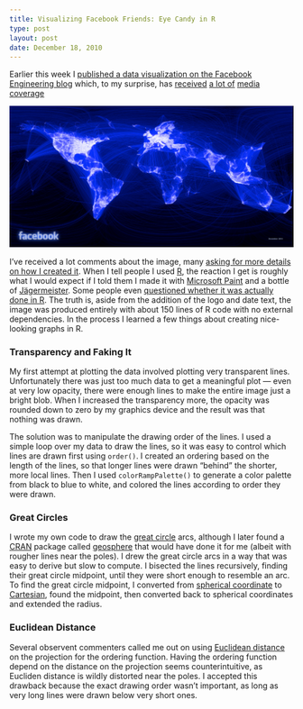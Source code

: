 ```yaml
---
title: Visualizing Facebook Friends: Eye Candy in R
type: post
layout: post
date: December 18, 2010
---
```


Earlier this week I [published a data visualization on the Facebook Engineering blog](http://www.facebook.com/notes/facebook-engineering/visualizing-friendships/469716398919) which, to my surprise, has [received](http://www.economist.com/blogs/dailychart/2010/12/data_visualisation_1) [a lot of](http://blogs.forbes.com/mikeisaac/2010/12/13/what-10-million-facebook-friendships-looks-like-a-data-visualization/?boxes=Homepagechannels) [media](http://www.nbcbayarea.com/news/tech/Facebook-Map-Reveals-Web-of-Connections-111883594.html) [coverage](http://newsfeed.time.com/2010/12/14/tracking-facebook-friendships-creates-a-stunning-global-map/)

![Facebook Friends Visualization](facebook_map.png)

I’ve received a lot comments about the image, many [asking for more details on how I created it](http://www.quora.com/What-data-visualization-software-did-Paul-Butler-use-to-create-the-Facebook-friend-visualization-map-published-on-12-14-10). When I tell people I used [R](http://www.r-project.org/), the reaction I get is roughly what I would expect if I told them I made it with [Microsoft Paint](http://en.wikipedia.org/wiki/Paint_%28software%29) and a bottle of [Jägermeister](http://en.wikipedia.org/wiki/J%C3%A4germeister). Some people even [questioned whether it was actually done in R](http://news.ycombinator.com/item?id=2002859). The truth is, aside from the addition of the logo and date text, the image was produced entirely with about 150 lines of R code with no external dependencies. In the process I learned a few things about creating nice-looking graphs in R.</p>

### Transparency and Faking It

My first attempt at plotting the data involved plotting very transparent lines. Unfortunately there was just too much data to get a meaningful plot — even at very low opacity, there were enough lines to make the entire image just a bright blob. When I increased the transparency more, the opacity was rounded down to zero by my graphics device and the result was that nothing was drawn.

The solution was to manipulate the drawing order of the lines. I used a simple loop over my data to draw the lines, so it was easy to control which lines are drawn first using `order()`. I created an ordering based on the length of the lines, so that longer lines were drawn “behind” the shorter, more local lines. Then I used `colorRampPalette()` to generate a color palette from black to blue to white, and colored the lines according to order they were drawn.

### Great Circles

I wrote my own code to draw the [great circle](http://en.wikipedia.org/wiki/Great_circle) arcs, although I later found a [CRAN](http://cran.r-project.org/) package called [geosphere](http://cran.r-project.org/web/packages/geosphere/index.html) that would have done it for me (albeit with rougher lines near the poles). I drew the great circle arcs in a way that was easy to derive but slow to compute. I bisected the lines recursively, finding their great circle midpoint, until they were short enough to resemble an arc. To find the great circle midpoint, I converted from [spherical coordinate](http://en.wikipedia.org/wiki/Spherical_coordinate_system) to [Cartesian](http://en.wikipedia.org/wiki/Cartesian_coordinate_system), found the midpoint, then converted back to spherical coordinates and extended the radius.

### Euclidean Distance

Several observent commenters called me out on using [Euclidean distance](http://en.wikipedia.org/wiki/Euclidean_distance) on the projection for the ordering function. Having the ordering function depend on the distance on the projection seems counterintuitive, as Eucliden distance is wildly distorted near the poles. I accepted this drawback because the exact drawing order wasn’t important, as long as very long lines were drawn below very short ones.
